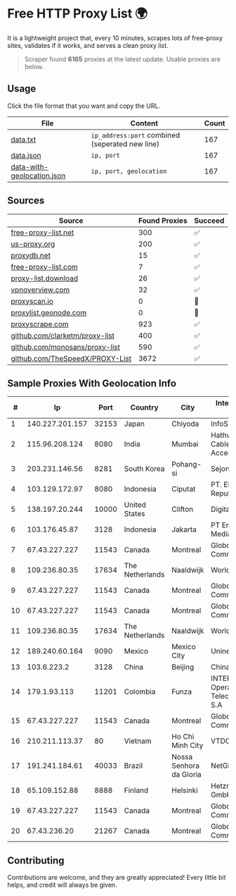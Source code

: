
# Free HTTP Proxy List 🌍

It is a lightweight project that, every 10 minutes, scrapes lots of free-proxy sites, validates if it works, and serves a clean proxy list.


> Scraper found **6165** proxies at the latest update. Usable proxies are below.

## Usage

Click the file format that you want and copy the URL.


|File|Content|Count|
|----|-------|-----|
|[data.txt](https://raw.githubusercontent.com/themiralay/Proxy-List-World/master/data.txt)|`ip_address:port` combined (seperated new line)|167|
|[data.json](https://raw.githubusercontent.com/themiralay/Proxy-List-World/master/data.json)|`ip, port`|167|
|[data-with-geolocation.json](https://raw.githubusercontent.com/themiralay/Proxy-List-World/master/data-with-geolocation.json)|`ip, port, geolocation`|167|

## Sources

|Source|Found Proxies|Succeed|
|------|-------------|-------|
|[free-proxy-list.net](https://free-proxy-list.net)|300|✅|
|[us-proxy.org](https://www.us-proxy.org)|200|✅|
|[proxydb.net](http://proxydb.net)|15|✅|
|[free-proxy-list.com](https://free-proxy-list.com/?page=&port=&type%5B%5D=http&type%5B%5D=https&up_time=0&search=Search)|7|✅|
|[proxy-list.download](https://www.proxy-list.download/HTTP)|26|✅|
|[vpnoverview.com](https://vpnoverview.com/privacy/anonymous-browsing/free-proxy-servers)|32|✅|
|[proxyscan.io](https://www.proxyscan.io)|0|🚫|
|[proxylist.geonode.com](https://proxylist.geonode.com/api/proxy-list?limit=300&page=1&sort_by=lastChecked&sort_type=desc&protocols=http,https)|0|🚫|
|[proxyscrape.com](https://api.proxyscrape.com/v2/?request=displayproxies&protocol=http&timeout=10000&country=all&ssl=all&anonymity=all)|923|✅|
|[github.com/clarketm/proxy-list](https://raw.githubusercontent.com/clarketm/proxy-list/master/proxy-list-raw.txt)|400|✅|
|[github.com/monosans/proxy-list](https://raw.githubusercontent.com/monosans/proxy-list/main/proxies/http.txt)|590|✅|
|[github.com/TheSpeedX/PROXY-List](https://raw.githubusercontent.com/TheSpeedX/PROXY-List/master/http.txt)|3672|✅|


## Sample Proxies With Geolocation Info

|#|Ip|Port|Country|City|Internet Service Provider|
|-|--|----|-------|----|-------------------------|
|1|140.227.201.157|32153|Japan|Chiyoda|InfoSphere|
|2|115.96.208.124|8080|India|Mumbai|Hathway IP over Cable Internet Access|
|3|203.231.146.56|8281|South Korea|Pohang-si|Sejong Telecom|
|4|103.129.172.97|8080|Indonesia|Ciputat|PT. Eka Mas Republik|
|5|138.197.20.244|10000|United States|Clifton|DigitalOcean, LLC|
|6|103.176.45.87|3128|Indonesia|Jakarta|PT Era Digital Media|
|7|67.43.227.227|11543|Canada|Montreal|GloboTech Communications|
|8|109.236.80.35|17634|The Netherlands|Naaldwijk|WorldStream B.V.|
|9|67.43.227.227|11543|Canada|Montreal|GloboTech Communications|
|10|67.43.227.227|11543|Canada|Montreal|GloboTech Communications|
|11|109.236.80.35|17634|The Netherlands|Naaldwijk|WorldStream B.V.|
|12|189.240.60.164|9090|Mexico|Mexico City|Uninet S.A. de C.V.|
|13|103.6.223.2|3128|China|Beijing|China Unicom|
|14|179.1.93.113|11201|Colombia|Funza|INTERNEXA Brasil Operadora de TelecomunicaÔÔes S.A|
|15|67.43.227.227|11543|Canada|Montreal|GloboTech Communications|
|16|210.211.113.37|80|Vietnam|Ho Chi Minh City|VTDC|
|17|191.241.184.61|40033|Brazil|Nossa Senhora da Gloria|NetGloria Telecom|
|18|65.109.152.88|8888|Finland|Helsinki|Hetzner Online GmbH|
|19|67.43.227.227|11543|Canada|Montreal|GloboTech Communications|
|20|67.43.236.20|21267|Canada|Montreal|GloboTech Communications|



## Contributing

Contributions are welcome, and they are greatly appreciated! Every
little bit helps, and credit will always be given.

